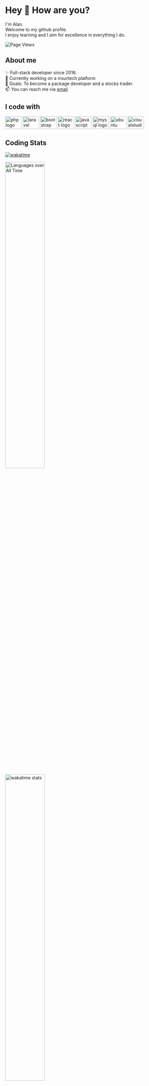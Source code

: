 # Hey 👋 How are you?

I'm Alan.  
Welcome to my github profile.  
I enjoy learning and I aim for excellence in everything I do.  

![Page Views](https://visitor-badge.laobi.icu/badge?page_id=alanretubis.alanretubis&left_text=Profile%20Views "Page Views")

## About me

✨ Full-stack developer since 2016.  
🔭 Currently working on a insurtech platform  
🎯 Goals: To become a package developer and a stocks trader.  
📫 You can reach me via [email](mailto:alanretubis@gmail.com)

## I code with

<div align="left">
  <img src="https://cdn.jsdelivr.net/gh/devicons/devicon/icons/php/php-original.svg" height="40" width="52" alt="php logo"  />
  <img src="https://cdn.jsdelivr.net/gh/devicons/devicon/icons/laravel/laravel-plain-wordmark.svg" height="40" width="52" alt="laravel logo"  />
  <img src="https://cdn.jsdelivr.net/gh/devicons/devicon/icons/bootstrap/bootstrap-plain-wordmark.svg" height="40" width="52" alt="bootstrap logo"  />
  <img src="https://cdn.jsdelivr.net/gh/devicons/devicon/icons/react/react-original.svg" height="40" width="52" alt="react logo"  />
  <img src="https://cdn.jsdelivr.net/gh/devicons/devicon/icons/javascript/javascript-original.svg" height="40" width="52" alt="javascript logo"  />
  <img src="https://cdn.jsdelivr.net/gh/devicons/devicon/icons/mysql/mysql-original.svg" height="40" width="52" alt="mysql logo"  />
  <img src="https://cdn.jsdelivr.net/gh/devicons/devicon/icons/ubuntu/ubuntu-plain-wordmark.svg" height="40" width="52" alt="ubuntu logo"  />
  <img src="https://cdn.jsdelivr.net/gh/devicons/devicon/icons/visualstudio/visualstudio-plain.svg" height="40" width="52" alt="visualstudio logo"  />
</div>

## Coding Stats
[![wakatime](https://wakatime.com/badge/user/45e9a134-61c9-4438-8f36-0c7c5ce7999e.svg)](https://wakatime.com/@45e9a134-61c9-4438-8f36-0c7c5ce7999e)  
<div align="left">
  <img src="https://wakatime.com/share/@alanretubis/04cc2516-0488-4a7f-a161-071f1d6696c2.svg" width="50%" height="auto" alt="Languages over All Time" />
  <br/>
  <img src="https://github-readme-stats.vercel.app/api/wakatime?username=alanretubis&layout=compact" width="50%" height="auto" alt="wakatime stats"/>
</div>
<br/>
<div align="left">
  <img src="https://github-readme-stats.vercel.app/api?username=alanretubis&hide_title=false&hide_rank=false&show_icons=true&include_all_commits=true&count_private=true&disable_animations=false&theme=dracula&locale=en&hide_border=false&order=1" width="45%" height="auto" alt="stats graph" />
  <br/>
  <img src="https://streak-stats.demolab.com?user=alanretubis&locale=en&mode=daily&theme=dracula&hide_border=false&border_radius=5&order=3" width="45%" height="auto" alt="streak graph"  />
</div>
